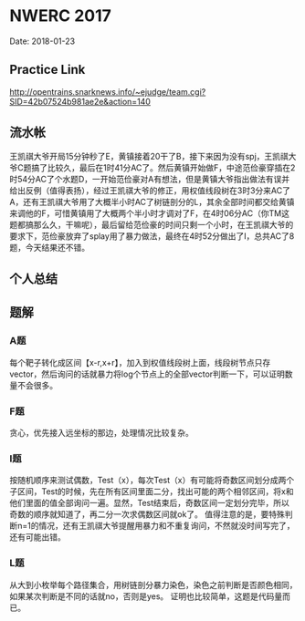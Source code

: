 # NWERC 2017

Date: 2018-01-23

## Practice Link

http://opentrains.snarknews.info/~ejudge/team.cgi?SID=42b07524b981ae2e&action=140

## 流水帐

王凯祺大爷开局15分钟秒了E，黄镇接着20干了B，接下来因为没有spj，王凯祺大爷C题搞了比较久，最后在1时41分AC了。然后黄镇开始做F，中途范俭豪穿插在2时54分AC了个水题D，一开始范俭豪对A有想法，但是黄镇大爷指出做法有误并给出反例（值得表扬），经过王凯祺大爷的修正，用权值线段树在3时3分来AC了A，还有王凯祺大爷用了大概半小时AC了树链剖分的L，其余全部时间都交给黄镇来调他的F，可惜黄镇用了大概两个半小时才调对了F，在4时06分AC（你TM这题都搞那么久，干嘛呢），最后留给范俭豪的时间只剩一个小时，在王凯祺大爷的要求下，范俭豪放弃了splay用了暴力做法，最终在4时52分做出了I，总共AC了8题，今天结果还不错。

## 个人总结


## 题解

### A题

每个靶子转化成区间【x-r,x+r】，加入到权值线段树上面，线段树节点只存vector，然后询问的话就暴力将log个节点上的全部vector判断一下，可以证明数量不会很多。

### F题

贪心，优先接入远坐标的那边，处理情况比较复杂。

### I题

按随机顺序来测试偶数，Test（x），每次Test（x）有可能将奇数区间划分成两个子区间，Test的时候，先在所有区间里面二分，找出可能的两个相邻区间，将x和他们里面的值全部询问一遍。显然，Test结束后，奇数区间一定划分完毕，所以奇数的顺序就知道了，再二分一次求偶数区间就ok了。
值得注意的是，要特殊判断n=1的情况，还有王凯祺大爷提醒用暴力和不重复询问，不然就没时间写完了，还有可能出错。

### L题

从大到小枚举每个路径集合，用树链剖分暴力染色，染色之前判断是否颜色相同，如果某次判断是不同的话就no，否则是yes。
证明也比较简单，这题是代码量而已。
